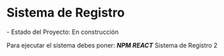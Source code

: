 <h1> Sistema de Registro</h1>
- Estado del Proyecto: En construcción

Para ejecutar el sistema debes poner:
***NPM REACT***
Sistema de Registro 2
